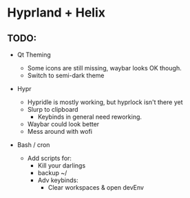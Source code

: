 # Hyprland + Helix

## TODO:
* Qt Theming
    * Some icons are still missing, waybar looks OK though.
    * Switch to semi-dark theme

* Hypr
  * Hypridle is mostly working, but hyprlock isn't there yet
  * Slurp to clipboard
    * Keybinds in general need reworking.
  * Waybar could look better
  * Mess around with wofi

* Bash / cron
  * Add scripts for:
      * Kill your darlings
      * backup ~/
      * Adv keybinds:
        * Clear workspaces & open devEnv

